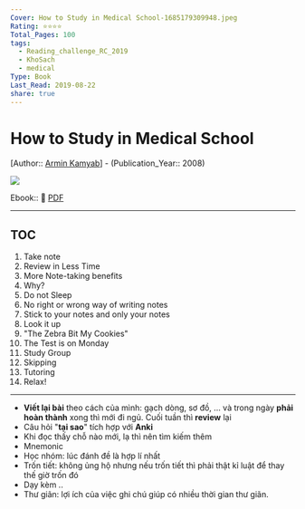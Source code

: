 ```yaml
---
Cover: How to Study in Medical School-1685179309948.jpeg
Rating: ⭐⭐⭐⭐
Total_Pages: 100
tags:
  - Reading_challenge_RC_2019
  - KhoSach
  - medical
Type: Book
Last_Read: 2019-08-22
share: true
---
```


# How to Study in Medical School
[Author:: [Armin Kamyab](Armin%20Kamyab.md)] - (Publication_Year:: 2008)

![](https://i.imgur.com/7jdXMDe.jpg)

Ebook:: 📙 [PDF](https://onedrive.live.com/download?resid=E92BC60129512289%21137&authkey=!AIFEgkU1djD4gl8)

---
## TOC
1. Take note
2. Review in Less Time
3. More Note-taking benefits
4. Why?
5. Do not Sleep
6. No right or wrong way of writing notes
7. Stick to your notes and only your notes
8. Look it up
9. "The Zebra Bit My Cookies"
10. The Test is on Monday
11. Study Group
12. Skipping
13. Tutoring
14. Relax!

---

- **Viết lại bài** theo cách của mình: gạch dòng, sơ đồ, … và trong ngày **phải hoàn thành** xong thì mới đi ngủ. Cuối tuần thì **review** lại
- Câu hỏi "**tại sao**" tích hợp với **Anki**
- Khi đọc thấy chỗ nào mới, lạ thì nên tìm kiếm thêm
- Mnemonic
- Học nhóm: lúc đánh đề là hợp lí nhất
- Trốn tiết: không ủng hộ nhưng nếu trốn tiết thì phải thật kỉ luật để thay thế giờ trốn đó
- Dạy kèm ..
- Thư giãn: lợi ích của việc ghi chú giúp có nhiều thời gian thư giãn.